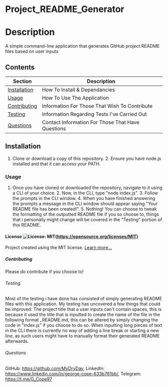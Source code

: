 # Project_README_Generator

  # Description
  A simple command-line application that generates GitHub project README files based on user inputs

  ## Contents
  Section                       | Description
  ----------------------------- | --------------------------------------------------
  [Installation](#Installation) | How To Install & Dependancies
  [Usage](#Usage)               | How To Use The Application
  [Contributing](#Contributing) | Information For Those That Wish To Contribute
  [Testing](#Testing)           | Information Regarding Tests I've Carried Out
  [Questions](#Questions)       | Contact Information For Those That Have Questions

  ## Installation
  1. Clone or download a copy of this repository.  2. Ensure you have node.js installed and that it can access your PATH. 

  ### Usage
  1. Once you have cloned or downloaded the repository, navigate to it using a CLI of your choice.  2. Now, in the CLI, type "node index.js".  3. Follow the prompts in the CLI window.  4. When you have finished answering the prompts a message in the CLI window should appear saying "Your README file has been created!". 5. Nothing! You can choose to tweak the formatting of the outputted README file if you so choose to, things that i personally might change will be covered in the "Testing" portion of this README.

  #### License ![License: MIT](https://img.shields.io/badge/License-MIT-yellow.svg)(https://opensource.org/licenses/MIT) 
 
Project created using the MIT license.
[Learn more...](https://opensource.org/licenses/MIT)

  ##### Contributing
  Please do contribute if you choose to!

  ###### Testing
  Most of the testing i have done has consisted of simply generating README files with this application.  My testing has uncovered a few things that could be improved: The project title that a user inputs can't contain spaces, this is because it used the title that is inputted to create the name of the file in the following format <ProjectTitle>_README.md, this can be altered by simply changing the code in "index.js" if you choose to do so. When inputting long pieces of text in the CLI there is currently no way of adding a line break or starting a new line, as such users might have to manually format their generated README afterwards. 

  ###### Questions
   GitHub: https://github.com/MyDryDay, LinkedIn: https://www.linkedin.com/in/george-cope-633b761bb/, Telegram: https://t.me/G_Cope97